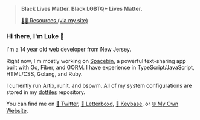 > **Black Lives Matter. Black LGBTQ+ Lives Matter.**
>
> [✊🏿 Resources (via my site)](https://lukewhrit.xyz/resources.html)

### Hi there, I'm Luke 👋

I'm a 14 year old web developer from New Jersey.

Right now, I'm mostly working on [Spacebin](spacebin-org/spacebin), a powerful text-sharing app built with Go, Fiber, and GORM. I have experience in TypeScript/JavaScript, HTML/CSS, Golang, and Ruby.

I currently run Artix, runit, and bspwm. All of my system configurations are stored in my [dotfiles](lukewhrit/dotfiles) repository.

You can find me on [🦜 Twitter](https://twitter.com/luke_324), [🎥 Letterboxd](https://letterboxd.com/Luke_324/), [🔑 Keybase](https://keybase.io/luke324), or [🌐 My Own Website](https://lukewhrit.xyz).
